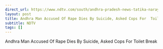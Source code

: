 ```yaml
---
direct_url: https://www.ndtv.com/south/andhra-pradesh-news-tatika-narayana-rao-rape-13-year-old-girl-tuni-kakinada-died-by-sucide-9501731#publisher=newsstand
layout: post
title: Andhra Man Accused Of Rape Dies By Suicide, Asked Cops For  Toilet Break 
subtitle: NDTV
tags: []
---
```


Andhra Man Accused Of Rape Dies By Suicide, Asked Cops For  Toilet Break 
